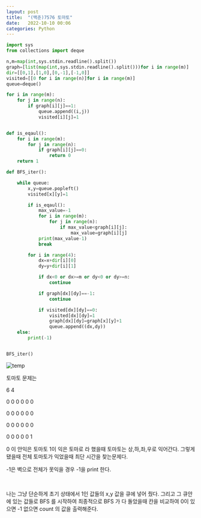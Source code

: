 ```yaml
---
layout: post
title:  "(백준)7576 토마토"
date:   2022-10-10 00:06
categories: Python
---
```

````python
import sys
from collections import deque

n,m=map(int,sys.stdin.readline().split())
graph=[list(map(int,sys.stdin.readline().split()))for i in range(m)]
dir=[[0,1],[1,0],[0,-1],[-1,0]]
visited=[[0 for i in range(n)]for i in range(m)]
queue=deque()

for i in range(m):
    for j in range(n):
        if graph[i][j]==1:
            queue.append((i,j))
            visited[i][j]=1


def is_eqaul():
    for i in range(m):
        for j in range(n):
            if graph[i][j]==0:
                return 0
    return 1

def BFS_iter():

    while queue:
        x,y=queue.popleft()
        visited[x][y]=1

        if is_eqaul():
            max_value=-1
            for i in range(m):
                for j in range(n):
                    if max_value<graph[i][j]:
                        max_value=graph[i][j]
            print(max_value-1)
            break

        for i in range(4):
            dx=x+dir[i][0]
            dy=y+dir[i][1]

            if dx<0 or dx>=m or dy<0 or dy>=n:
                continue

            if graph[dx][dy]==-1:
                continue

            if visited[dx][dy]==0:
                visited[dx][dy]=1
                graph[dx][dy]=graph[x][y]+1
                queue.append((dx,dy))
    else:
        print(-1)


BFS_iter()
````

![temp](https://www.acmicpc.net/problem/7576)


토마토 문제는


6 4

0 0 0 0 0 0 

0 0 0 0 0 0

0 0 0 0 0 0

0 0 0 0 0 1



0 이 안익은 토마토 1이 익은 토마로 라 했을때 토마토는 상,하,좌,우로 익어간다. 그렇게 됐을때 전체 토마토가 익었을때 최단 시간을 찾는문제다.

-1은 벽으로 전체가 못익을 경우 -1을 print 한다.

​

나는 그냥 단순하게 초기 상태에서 1인 값들의 x,y 값을 큐에 넣어 줬다. 그리고 그 큐안에 있는 값들로 BFS 를 시작하여 최종적으로 BFS 가 다 돌았을때 칸을 비교하여 0이 있으면 -1 없으면 count 의 값을 출력해준다.